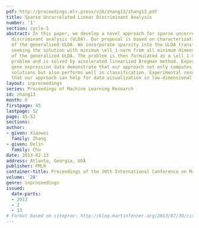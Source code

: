 ```yaml
---
pdf: http://proceedings.mlr.press/v28/zhang13/zhang13.pdf
title: Sparse Uncorrelated Linear Discriminant Analysis
number: '1'
section: cycle-1
abstract: In this paper, we develop a novel approach for sparse uncorrelated linear
  discriminant analysis (ULDA). Our proposal is based on characterization of all solutions
  of the generalized ULDA. We incorporate sparsity into the ULDA transformation by
  seeking the solution with minimum \ell_1-norm from all minimum dimension solutions
  of the generalized ULDA. The problem is then formulated as a \ell_1-minimization
  problem and is solved by accelerated linearized Bregman method. Experiments on high-dimensional
  gene expression data demonstrate that our approach not only computes extremely sparse
  solutions but also performs well in classification. Experimental results also show
  that our approach can help for data visualization in low-dimensional space.
layout: inproceedings
series: Proceedings of Machine Learning Research
id: zhang13
month: 0
firstpage: 45
lastpage: 52
page: 45-52
sections: 
author:
- given: Xiaowei
  family: Zhang
- given: Delin
  family: Chu
date: 2013-02-13
address: Atlanta, Georgia, USA
publisher: PMLR
container-title: Proceedings of the 30th International Conference on Machine Learning
volume: '28'
genre: inproceedings
issued:
  date-parts:
  - 2013
  - 2
  - 13
# Format based on citeproc: http://blog.martinfenner.org/2013/07/30/citeproc-yaml-for-bibliographies/
---
```

